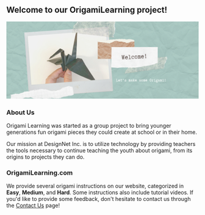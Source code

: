 ## Welcome to our OrigamiLearning project!
![Image](images/Carousel/1.png)

### About Us
Origami Learning was started as a group project to bring younger generations fun origami pieces they could create at school or in their home.

Our mission at DesignNet Inc. is to utilize technology by providing teachers the tools necessary to continue teaching the youth about origami, from its origins to projects they can do.

### OrigamiLearning.com
We provide several origami instructions on our website, categorized in **Easy**, **Medium**, and **Hard**. Some instructions also include tutorial videos.
If you'd like to provide some feedback, don't hesitate to contact us through the [Contact Us](https://origamilearning.com/contact.html) page!